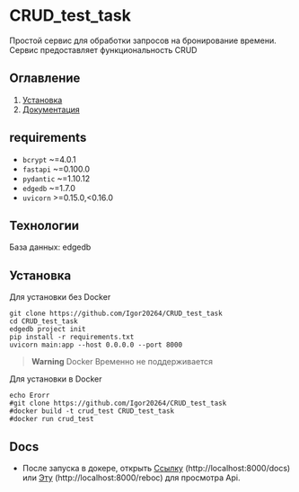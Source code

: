 # CRUD_test_task
Простой сервис для обработки запросов на бронирование времени. Сервис предоставляет функциональность CRUD

## Оглавление
1. [Установка](#Установка)
2. [Документация](#Документация)

## requirements

+ `bcrypt` ~=4.0.1
+ `fastapi` ~=0.100.0
+ `pydantic` ~=1.10.12
+ `edgedb` ~=1.7.0
+ `uvicorn` >=0.15.0,<0.16.0

## Технологии

База данных: edgedb


## Установка

Для установки без Docker

```cli
git clone https://github.com/Igor20264/CRUD_test_task
cd CRUD_test_task
edgedb project init
pip install -r requirements.txt
uvicorn main:app --host 0.0.0.0 --port 8000
```
> **Warning**
> Docker Временно не поддерживается
> 
Для установки в Docker
```cli
echo Erorr
#git clone https://github.com/Igor20264/CRUD_test_task
#docker build -t crud_test CRUD_test_task
#docker run crud_test
```

## Docs
- После запуска в докере, открыть [Ссылку](http://localhost:8000/docs) (http://localhost:8000/docs) или [Эту](http://localhost:8000/reboc) (http://localhost:8000/reboc) для просмотра Api.